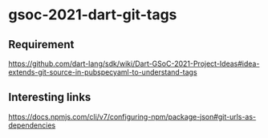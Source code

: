 # gsoc-2021-dart-git-tags

## Requirement
https://github.com/dart-lang/sdk/wiki/Dart-GSoC-2021-Project-Ideas#idea-extends-git-source-in-pubspecyaml-to-understand-tags

## Interesting links
https://docs.npmjs.com/cli/v7/configuring-npm/package-json#git-urls-as-dependencies
